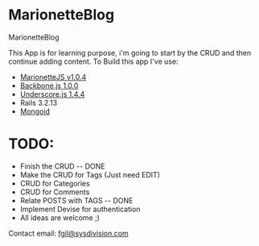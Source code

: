 MarionetteBlog
==============

MarionetteBlog

This App is for learning purpose, i'm going to start by the CRUD and then continue adding content.
To Build this app I've use: 
*  [MarionetteJS v1.0.4](http://marionettejs.com/)
*  [Backbone.js 1.0.0](http://backbonejs.org/)
*  [Underscore.js 1.4.4](http://underscorejs.org/)
*  Rails 3.2.13
*  [Mongoid](http://mongoid.org/en/mongoid/index.html)

TODO:
==============
*  Finish the CRUD -- DONE
*  Make the CRUD for Tags (Just need EDIT)
*  CRUD for Categories
*  CRUD for Comments
*  Relate POSTS with TAGS -- DONE
*  Implement Devise for authentication
*  All ideas are welcome ;)

Contact email: fgil@sysdivision.com

